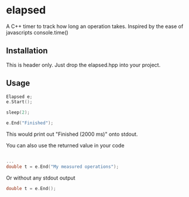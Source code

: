 # elapsed
A C++ timer to track how long an operation takes. Inspired by the ease of javascripts console.time()

## Installation

This is header only. Just drop the elapsed.hpp into your project.

## Usage

```C++
Elapsed e;
e.Start();

sleep(2);

e.End("Finished");
```

This would print out "Finished (2000 ms)" onto stdout.

You can also use the returned value in your code

```C++

...
double t = e.End("My measured operations");

```

Or without any stdout output

```C++
double t = e.End();
```